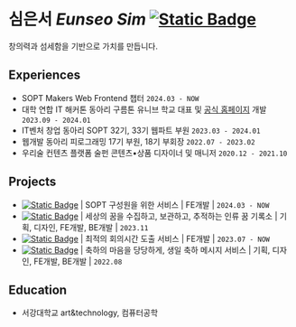 # 심은서 *Eunseo Sim* <a href="https://love2luck.vercel.app/"><img alt="Static Badge" src="https://img.shields.io/badge/%EB%B0%A9%EB%AA%85%EB%A1%9D%EC%9D%84_%EB%82%A8%EA%B2%A8%EB%B3%B4%EC%84%B8%EC%9A%94-green?style=for-the-badge&logo=stackexchange&logoColor=%23fff"></a>
창의력과 섬세함을 기반으로 가치를 만듭니다.


</a>

## Experiences
- SOPT Makers Web Frontend 챕터 `2024.03 - NOW`
- 대학 연합 IT 해커톤 동아리 구름톤 유니브 학교 대표 및 [공식 홈페이지](https://9oormthon.university/) 개발 `2023.09 - 2024.01`
- IT벤처 창업 동아리 SOPT 32기, 33기 웹파트 부원 `2023.03 - 2024.01`
- 웹개발 동아리 피로그래밍 17기 부원, 18기 부회장 `2022.07 - 2023.02`
- 우리술 컨텐츠 플랫폼 술펀 콘텐츠•상품 디자이너 및 매니저 `2020.12 - 2021.10`

## Projects
- <a href="https://github.com/sopt-makers/sopt-playground-frontend"><img alt="Static Badge" src="https://img.shields.io/badge/SOPT_Playground-gray?style=flat-square"></a> | SOPT 구성원을 위한 서비스 | FE개발 | `2024.03 - NOW`
- <a href="https://github.com/simeunseo/WHERE_IS_POLAR"><img alt="Static Badge" src="https://img.shields.io/badge/WHERE_IS_POLAR-gray?style=flat-square"></a> | 세상의 꿈을 수집하고, 보관하고, 추적하는 인류 꿈 기록소 | 기획, 디자인, FE개발, BE개발 | `2023.11`
- <a href="https://github.com/ASAP-as-soon-as-possible/ASAP_Client"><img alt="Static Badge" src="https://img.shields.io/badge/ASAP-gray?style=flat-square"></a> | 최적의 회의시간 도출 서비스 | FE개발 | `2023.07 - NOW`
- <a href="https://github.com/Piro17-Project-Birthday/Piro17-Project-Birthday"><img alt="Static Badge" src="https://img.shields.io/badge/%EC%B6%94%EC%B9%B4%ED%8F%AC%EC%B9%B4-gray?style=flat-square"></a> | 축하의 마음을 당당하게, 생일 축하 메시지 서비스 | 기획, 디자인, FE개발, BE개발 | `2022.08`

## Education
- 서강대학교 art&technology, 컴퓨터공학
